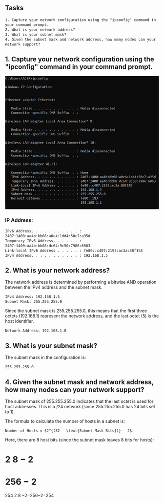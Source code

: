 ## Tasks
    1. Capture your network configuration using the "ipconfig" command in your command prompt.
    2. What is your network address?
    3. What is your subnet mask?
    4. Given the subnet mask and network address, how many nodes can your network support?

## 1. Capture your network configuration using the "ipconfig" command in your command prompt.

<img src="01.PNG">

### IP Address:

    IPv6 Address. . . . . . . . . . . : 2407:1400:aa4b:bb08:a0e4:1dd4:50c7:a95d
    Temporary IPv6 Address. . . . . . : 2407:1400:aa4b:bb08:dc64:9c50:7986:6063
    Link-local IPv6 Address . . . . . : fe80::c407:2193:ac3a:88f1%3
    IPv4 Address. . . . . . . . . . . : 192.168.1.5

## 2. What is your network address?

The network address is determined by performing a bitwise AND operation between the IPv4 address and the subnet mask.

    IPv4 Address: 192.168.1.5
    Subnet Mask: 255.255.255.0

Since the subnet mask is 255.255.255.0, this means that the first three octets (192.168.1) represent the network address, and the last octet (5) is the host identifier.

    Network Address: 192.168.1.0

## 3. What is your subnet mask?

The subnet mask in the configuration is:

    255.255.255.0

## 4. Given the subnet mask and network address, how many nodes can your network support?

The subnet mask of 255.255.255.0 indicates that the last octet is used for host addresses. This is a /24 network (since 255.255.255.0 has 24 bits set to 1).

The formula to calculate the number of hosts in a subnet is:

    Number of Hosts = $2^{(32 - \text{Subnet Mask Bits})} - 2$.

Here, there are 8 host bits (since the subnet mask leaves 8 bits for hosts):

2
8
−
2
=
256
−
2
=
254
2 
8
 −2=256−2=254
